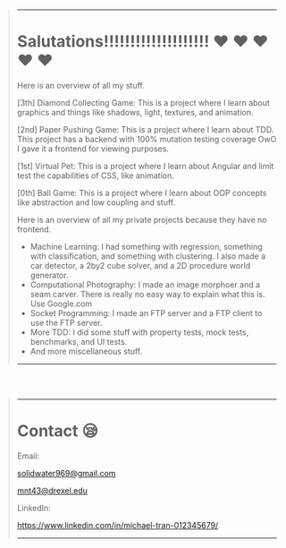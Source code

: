 <br>

> ---
> 
> # Salutations!!!!!!!!!!!!!!!!!!!! :heart: :heart: :heart: :heart: :heart:
> 
> Here is an overview of all my stuff.
> 
> [3th] Diamond Collecting Game: This is a project where I learn about graphics and things like shadows, light, textures, and animation.
> 
> [2nd] Paper Pushing Game: This is a project where I learn about TDD. This project has a backend with 100% mutation testing coverage OwO I gave it a frontend for viewing purposes.
> 
> [1st] Virtual Pet: This is a project where I learn about Angular and limit test the capabilities of CSS, like animation.
> 
> [0th] Ball Game: This is a project where I learn about OOP concepts like abstraction and low coupling and stuff.
>
> Here is an overview of all my private projects because they have no frontend.
> 
> * Machine Learning: I had something with regression, something with classification, and something with clustering. I also made a car detector, a 2by2 cube solver, and a 2D procedure world generator.
> * Computational Photography: I made an image morphoer and a seam carver. There is really no easy way to explain what this is. Use Google.com
> * Socket Programming: I made an FTP server and a FTP client to use the FTP server.
> * More TDD: I did some stuff with property tests, mock tests, benchmarks, and UI tests.
> * And more miscellaneous stuff.
>
> ---

<br>
<br>

> ---
>
> # Contact :sleepy:
>
> Email:
>
> solidwater969@gmail.com
>
> mnt43@drexel.edu
>
> LinkedIn:
>
> https://www.linkedin.com/in/michael-tran-012345679/
>
> ---
